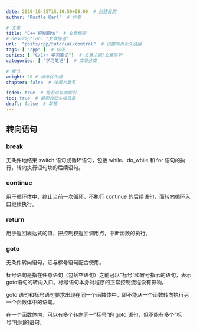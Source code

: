 ```yaml
---
date: 2020-10-25T15:10:50+08:00  # 创建日期
author: "Rustle Karl"  # 作者

# 文章
title: "C++ 控制语句"  # 文章标题
# description: "文章描述"
url:  "posts/cpp/tutorial/control"  # 设置网页永久链接
tags: [ "cpp" ]  # 标签
series: [ "C/C++ 学习笔记"]  # 文章主题/文章系列
categories: [ "学习笔记"]  # 文章分类

# 章节
weight: 20 # 排序优先级
chapter: false  # 设置为章节

index: true  # 是否可以被索引
toc: true  # 是否自动生成目录
draft: false  # 草稿
---
```


## 转向语句

### break

无条件地结束 switch 语句或循环语句，包括 while、do_while 和 for 语句的执行，转向执行语句块的后续语句。

### continue

用于循环体中，终止当前一次循环，不执行 continue 的后续语句，而转向循环入口继续执行。

### return

用于返回表达式的值，把控制权返回调用点，中断函数的执行。

### goto

无条件转向语句，它与标号语句配合使用。

标号语句是指在任意语句（包括空语句）之前冠以“标号”和冒号指示的语句，表示 goto语句的转向入口。标号语句本身对程序的正常控制流程没有影响。

goto 语句和标号语句要求出现在同一个函数体中，即不能从一个函数转向执行另一个函数体中的语句。

在一个函数体内，可以有多个转向同一“标号”的 goto 语句，但不能有多个“标号”相同的语句。



